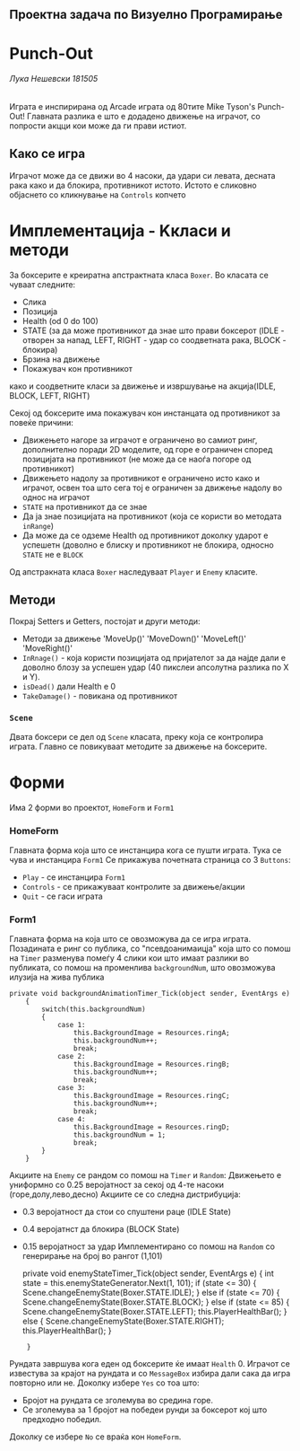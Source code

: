 ## Проектна задача по Визуелно Програмирање
# Punch-Out

###### Лука Нешевски 181505
Играта е инспирирана од Arcade играта од 80тите Mike Tyson's Punch-Out!
Главната разлика е што е додадено движење на играчот, со попрости акцци кои може да ги прави истиот.

## Како се игра
Играчот може да се движи во 4 насоки, да удари си левата, десната рака како и да блокира, противникот истото.
Истото е сликовно објаснето со кликнување на `Controls` копчето


# Имплементација - Kкласи и методи
За боксерите е креиратна апстрактната класа `Boxer`. Во класата се чуваат следните:
 * Слика 
 * Позиција
 * Health (od 0 do 100)
 * STATE (за да може противникот да знае што прави боксерот (IDLE - отворен за напад, LEFT, RIGHT - удар со соодветната рака, BLOCK - блокира)
 * Брзина на движење
 * Покажувач кон противникот
	
како и соодветните класи за движење и извршување на акција(IDLE, BLOCK, LEFT, RIGHT)
	
Секој од боксерите има покажувач кон инстанцата од противникот за повеќе причини:
	
   * Движењето нагоре за играчот е ограничено во самиот ринг, дополнително поради 2D моделите, од горе е ограничен според позицијата на противникот (не може да се наоѓа погоре од противникот)
   * Движењето надолу за противникот е ограничено исто како и играчот, освен тоа што сега тој е ограничен за движење надолу во однос на играчот
   * `STATE` на противникот да се знае
   * Да ја знае позицијата на противникот (која се користи во методата `inRange`)
   * Да може да се одземе Health од противникот доколку ударот е успешетн (доволно е блиску и противникот не блокира, односно `STATE` не е `BLOCK`
		
Од апстракната класа `Boxer` наследуваат `Player` и `Enemy` класите.
		
## Методи

Покрај Setters и Getters, постојат и други методи:

 * Методи за движење 'MoveUp()' 'MoveDown()' 'MoveLeft()' 'MoveRight()'
 * `InRnage()` - која користи позицијата од пријателот за да најде дали е доволно блозу за успешен удар (40 пикслеи апсолутна разлика по X и Y).
 * `isDead()` дали Health e 0
 * `TakeDamage()` - повикана од противникот 
 ### `Scene`
 Двата боксери се дел од `Scene` класата, преку која се контролира играта.
 Главно се повикуваат методите за движење на боксерите.
 
 # Форми
 Има 2 форми во проектот, `HomeForm` и `Form1`
 
 ### HomeForm
 
 Главната форма која што се инстанцира кога се пушти играта. Тука се чува и инстанцира `Form1`
 Се прикажува почетната страница со 3 `Buttons`:
  * `Play` - се инстанцира `Form1`
  * `Controls` - се прикажуваат контролите за движење/акции
  * `Quit` - се гаси играта
 ### Form1
 
 Главната форма на која што се овозможува да се игра играта.
 Позадината е ринг со публика, со "псевдоанимаицја" која што со помош на `Timer` разменува помеѓу 4 слики кои што имаат разлики во публиката, со помош на променлива `backgroundNum`, што овозможува илузија на жива публика
 
 	private void backgroundAnimationTimer_Tick(object sender, EventArgs e)
        {
            switch(this.backgroundNum)
            {
                case 1:
                    this.BackgroundImage = Resources.ringA;
                    this.backgroundNum++;
                    break;
                case 2:
                    this.BackgroundImage = Resources.ringB;
                    this.backgroundNum++;
                    break;
                case 3:
                    this.BackgroundImage = Resources.ringC;
                    this.backgroundNum++;
                    break;
                case 4:
                    this.BackgroundImage = Resources.ringD;
                    this.backgroundNum = 1;
                    break;               
            }
        }
	
Акциите на `Enemy` се рандом со помош на `Timer` и `Random`:
  Движењето е униформно со 0.25 веројатност за секој од 4-те насоки (горе,долу,лево,десно)
  Акциите се со следна дистрибуција: 
 * 0.3 веројатност да стои со спуштени раце (IDLE State)
 * 0.4 веројатнст да блокира (BLOCK State)
 * 0.15 веројатност за удар
     Имплементирано со помош на `Random` со генерирање на број во рангот (1,101)
 
 	private void enemyStateTimer_Tick(object sender, EventArgs e)
        {
            int state = this.enemyStateGenerator.Next(1, 101);
            if (state <= 30)
            {
                Scene.changeEnemyState(Boxer.STATE.IDLE);
            }
            else if (state <= 70)
            {
                Scene.changeEnemyState(Boxer.STATE.BLOCK);
            }
            else if (state <= 85)
            {
                Scene.changeEnemyState(Boxer.STATE.LEFT);
                this.PlayerHealthBar();
            }
            else
            {
                Scene.changeEnemyState(Boxer.STATE.RIGHT);
                this.PlayerHealthBar();
            }
            
        }
Рундата завршува кога еден од боксерите ќе имаат `Health` 0.
Играчот се известува за крајот на рундата и со `MessageBox` избира дали сака да игра повторно или не.
Доколку избере `Yes` со тоа што:
   * Бројот на рундата се зголемува во средина горе.
   * Се зголемува за 1 бројот на победеи рунди за боксерот кој што предходно победил.
   
Доколку се избере `No` се враќа кон `HomeForm`.
